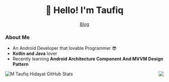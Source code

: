 <h1 align="center">👋 Hello! I'm Taufiq</h1>

<p align="center">
  <a href="http://squaredeep.blogspot.com/">
    Blog
  </a>
</p>


### About Me
- An Android Developer that lovable Programmer :sunglasses:
- **Kotlin and Java** lover
- Recently learning **Android Architecture Component And MVVM Design Pattern**

<img align="right" src="https://github-readme-stats.vercel.app/api/top-langs/?username=MtaufiqH&title_color=ffffff&text_color=c9cacc&icon_color=2bbc8a&bg_color=454545" />

<img align="left" src="https://github-readme-stats.vercel.app/api?username=MtaufiqH&show_icons=true&line_height=27&count_private=true&title_color=ffffff&text_color=c9cacc&icon_color=2bbc8a&bg_color=454545" alt="M Taufiq Hidayat GitHub Stats" />
